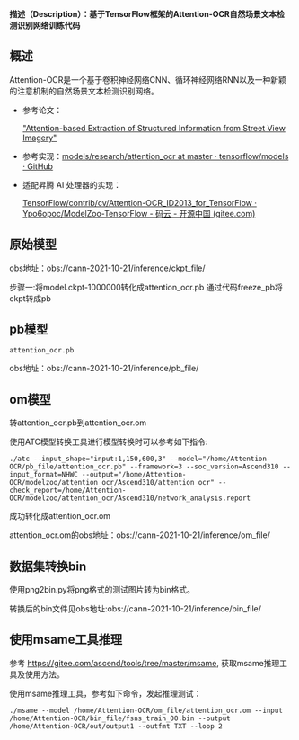 **描述（Description）：基于TensorFlow框架的Attention-OCR自然场景文本检测识别网络训练代码** 

<h2 id="概述.md">概述</h2>

Attention-OCR是一个基于卷积神经网络CNN、循环神经网络RNN以及一种新颖的注意机制的自然场景文本检测识别网络。

- 参考论文：

    ["Attention-based Extraction of Structured Information from Street View
    Imagery"](https://arxiv.org/abs/1704.03549)


- 参考实现：[models/research/attention_ocr at master · tensorflow/models · GitHub](https://github.com/tensorflow/models/tree/master/research/attention_ocr)


- 适配昇腾 AI 处理器的实现：

  [TensorFlow/contrib/cv/Attention-OCR_ID2013_for_TensorFlow · Ypo6opoc/ModelZoo-TensorFlow - 码云 - 开源中国 (gitee.com)](https://gitee.com/ypo6opoc/ModelZoo-TensorFlow/tree/master/TensorFlow/contrib/cv/Attention-OCR_ID2013_for_TensorFlow)



<h2 id="概述.md">原始模型</h2>

obs地址：obs://cann-2021-10-21/inference/ckpt_file/



步骤一:将model.ckpt-1000000转化成attention_ocr.pb
通过代码freeze_pb将ckpt转成pb



<h2 id="概述.md">pb模型</h2>

```
attention_ocr.pb
```
obs地址：obs://cann-2021-10-21/inference/pb_file/



<h2 id="概述.md">om模型</h2>

转attention_ocr.pb到attention_ocr.om

使用ATC模型转换工具进行模型转换时可以参考如下指令:

```
./atc --input_shape="input:1,150,600,3" --model="/home/Attention-OCR/pb_file/attention_ocr.pb" --framework=3 --soc_version=Ascend310 --input_format=NHWC --output="/home/Attention-OCR/modelzoo/attention_ocr/Ascend310/attention_ocr" --check_report=/home/Attention-OCR/modelzoo/attention_ocr/Ascend310/network_analysis.report
```

成功转化成attention_ocr.om

attention_ocr.om的obs地址：obs://cann-2021-10-21/inference/om_file/



<h2 id="概述.md">数据集转换bin</h2>

使用png2bin.py将png格式的测试图片转为bin格式。

转换后的bin文件见obs地址:obs://cann-2021-10-21/inference/bin_file/



<h2 id="概述.md">使用msame工具推理</h2>

参考 https://gitee.com/ascend/tools/tree/master/msame, 获取msame推理工具及使用方法。

使用msame推理工具，参考如下命令，发起推理测试：

```
./msame --model /home/Attention-OCR/om_file/attention_ocr.om --input /home/Attention-OCR/bin_file/fsns_train_00.bin --output /home/Attention-OCR/out/output1 --outfmt TXT --loop 2
```









